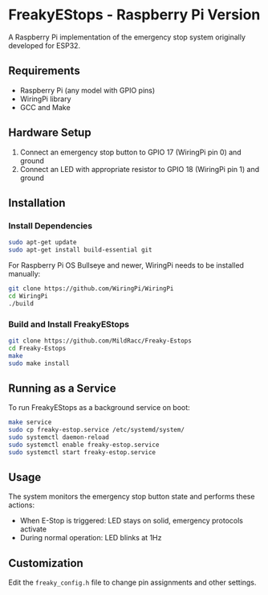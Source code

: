 # FreakyEStops - Raspberry Pi Version

A Raspberry Pi implementation of the emergency stop system originally developed for ESP32.

## Requirements

- Raspberry Pi (any model with GPIO pins)
- WiringPi library
- GCC and Make

## Hardware Setup

1. Connect an emergency stop button to GPIO 17 (WiringPi pin 0) and ground
2. Connect an LED with appropriate resistor to GPIO 18 (WiringPi pin 1) and ground

## Installation

### Install Dependencies

```bash
sudo apt-get update
sudo apt-get install build-essential git
```

For Raspberry Pi OS Bullseye and newer, WiringPi needs to be installed manually:

```bash
git clone https://github.com/WiringPi/WiringPi
cd WiringPi
./build
```

### Build and Install FreakyEStops

```bash
git clone https://github.com/MildRacc/Freaky-Estops
cd Freaky-Estops
make
sudo make install
```

## Running as a Service

To run FreakyEStops as a background service on boot:

```bash
make service
sudo cp freaky-estop.service /etc/systemd/system/
sudo systemctl daemon-reload
sudo systemctl enable freaky-estop.service
sudo systemctl start freaky-estop.service
```

## Usage

The system monitors the emergency stop button state and performs these actions:
- When E-Stop is triggered: LED stays on solid, emergency protocols activate
- During normal operation: LED blinks at 1Hz

## Customization

Edit the `freaky_config.h` file to change pin assignments and other settings.
